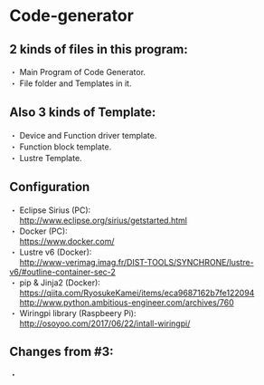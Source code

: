 # Code-generator
## 2 kinds of files in this program:
・ Main Program of Code Generator. <br />
・ File folder and Templates in it. <br />

## Also 3 kinds of Template:
・ Device and Function driver template. <br />
・ Function block template. <br />
・ Lustre Template.

## Configuration
・ Eclipse Sirius (PC): <br/>
&emsp; http://www.eclipse.org/sirius/getstarted.html <br />
・ Docker (PC): <br />
&emsp; https://www.docker.com/ <br />
・ Lustre v6 (Docker): <br />
&emsp; http://www-verimag.imag.fr/DIST-TOOLS/SYNCHRONE/lustre-v6/#outline-container-sec-2 <br />
・ pip & Jinja2 (Docker): <br />
&emsp; https://qiita.com/RyosukeKamei/items/eca9687162b7fe122094 <br />
&emsp; http://www.python.ambitious-engineer.com/archives/760 <br />
・ Wiringpi library (Raspbeery Pi): <br />
&emsp; http://osoyoo.com/2017/06/22/intall-wiringpi/ <br />

## Changes from #3:
・  <br />
&emsp;  <br />

